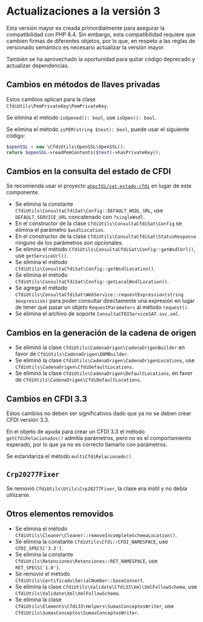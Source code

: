 # Actualizaciones a la versión 3

Esta versión mayor es creada primordialmente para asegurar la compatibilidad con PHP 8.4.
Sin embargo, esta compatibilidad requiere que cambien firmas de diferentes objetos, por lo que,
en respeto a las reglas de versionado semántico es necesario actualizar la versión mayor.

También se ha aprovechado la oportunidad para quitar código deprecado y actualizar dependencias.

## Cambios en métodos de llaves privadas

Estos cambios aplican para la clase `CfdiUtils\PemPrivateKey\PemPrivateKey`.

Se elimina el método `isOpened(): bool`, use `isOpen(): bool`.

Se elimina el método `isPEM(string $text): bool`, puede usar el siguiente código:

```php
$openSSL = new \CfdiUtils\OpenSSL\OpenSSL();
return $openSSL->readPemContents($text)->hasPrivateKey();
```

## Cambios en la consulta del estado de CFDI

Se recomienda usar el proyecto [`phpcfdi/sat-estado-cfdi`](https://github.com/phpcfdi/sat-estado-cfdi) en lugar de este componente.

- Se elimina la constante `CfdiUtils\ConsultaCfdiSat\Config::DEFAULT_WSDL_URL`, use `DEFAULT_SERVICE_URL` concatenado con `?singleWsdl`.
- En el constructor de la clase `CfdiUtils\ConsultaCfdiSat\Config` se elimina el parámetro `$wsdlLocation`.
- En el constructor de la clase `CfdiUtils\ConsultaCfdiSat\StatusResponse` ninguno de los parámetros son opcionales.
- Se elimina el método `CfdiUtils\ConsultaCfdiSat\Config::getWsdlUrl()`, use `getServiceUrl()`.
- Se elimina el método `CfdiUtils\ConsultaCfdiSat\Config::getWsdlLocation()`.
- Se elimina el método `CfdiUtils\ConsultaCfdiSat\Config::getLocalWsdlLocation()`.
- Se agrega el método `CfdiUtils\ConsultaCfdiSat\WebService::requestExpression(string $expression)` para poder consultar directamente
  una expresión en lugar de tener que pasar un objeto `RequestParameters` al método `request()`.
- Se elimina el archivo de soporte `ConsultaCFDIServiceSAT.svc.xml`.

## Cambios en la generación de la cadena de origen

- Se eliminó la clase `CfdiUtils\CadenaOrigen\CadenaOrigenBuilder` en favor de `CfdiUtils\CadenaOrigen\DOMBuilder`.
- Se eliminó la clase `CfdiUtils\CadenaOrigen\CadenaOrigenLocations`, use `CfdiUtils\CadenaOrigen\CfdiDefaultLocations`.
- Se eliminó la clase `CfdiUtils\CadenaOrigen\DefaultLocations`, en favor de `CfdiUtils\CadenaOrigen\CfdiDefaultLocations`.

## Cambios en CFDI 3.3

Estos cambios no deben ser significativos dado que ya no se deben crear CFDI versión 3.3.

En el objeto de ayuda para crear un CFDI 3.3 el método `getCfdiRelacionados()` admitía parámetros,
pero no es el comportamiento esperado, por lo que ya no es correcto llamarlo con parámetros.

Se estandariza el método `multiCfdiRelacionado()`.

## `Crp20277Fixer`

Se removió `CfdiUtils\Utils\Crp20277Fixer`, la clase era inútil y no debía utilizarse.

## Otros elementos removidos

- Se elimina el método `CfdiUtils\Cleaner\Cleaner::removeIncompleteSchemaLocation()`.
- Se elimina la constante `CfdiUtils\Cfdi::CFDI_NAMESPACE`, use `CFDI_SPECS['3.3']`.
- Se elimina la constante `CfdiUtils\Retenciones\Retenciones::RET_NAMESPACE`, use `RET_SPECS['1.0']`.
- Se removió el método `CfdiUtils\Certificado\SerialNumber::baseConvert`.
- Se elimina la clase `CfdiUtils\Validate\Cfdi33\Xml\XmlFollowSchema`, use `CfdiUtils\Validate\Xml\XmlFollowSchema`.
- Se elimina la clase `CfdiUtils\Elements\Cfdi33\Helpers\SumasConceptosWriter`, use `CfdiUtils\SumasConceptos\SumasConceptosWriter`.
